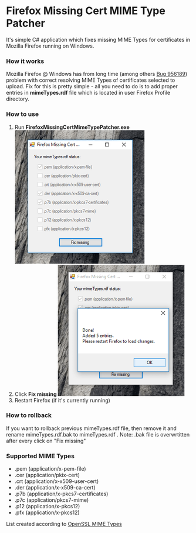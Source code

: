 # Firefox Missing Cert MIME Type Patcher
It's simple C# application which fixes missing MIME Types for certificates in Mozilla Firefox running on Windows.

### How it works
Mozilla Firefox @ Windows has from long time (among others [Bug 956189](https://bugzilla.mozilla.org/show_bug.cgi?id=956189)) problem with correct resolving MIME Types of certificates selected to upload. Fix for this is pretty simple - all you need to do is to add proper entries in **mimeTypes.rdf** file which is located in user Firefox Profile directory.

### How to use
1. Run **FirefoxMissingCertMimeTypePatcher.exe**
![App window](https://raw.githubusercontent.com/bitbar/firefox-missing-cert-mimetype-patcher/master/doc/app-window.png)
2. Click **Fix missing**
![App window](https://raw.githubusercontent.com/bitbar/firefox-missing-cert-mimetype-patcher/master/doc/app-done.png)
3. Restart Firefox (if it's currently running)

### How to rollback
If you want to rollback previous mimeTypes.rdf file, then remove it and rename mimeTypes.rdf.bak to mimeTypes.rdf .
Note: .bak file is overwrtitten after every click on "Fix missing"

### Supported MIME Types
- .pem (application/x-pem-file)
- .cer (application/pkix-cert)
- .crt (application/x-x509-user-cert)
- .der (application/x-x509-ca-cert)
- .p7b (application/x-pkcs7-certificates)
- .p7c (application/pkcs7-mime)
- .p12 (application/x-pkcs12)
- .pfx (application/x-pkcs12)

List created according to [OpenSSL MIME Types](http://pki-tutorial.readthedocs.io/en/latest/mime.html)
